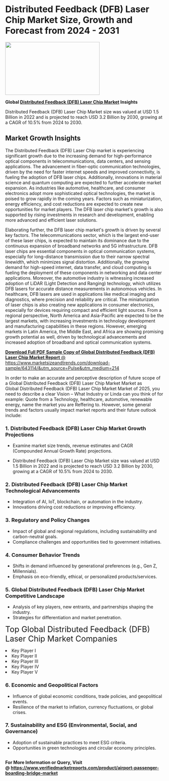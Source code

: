 <H1>Distributed Feedback (DFB) Laser Chip Market Size, Growth and Forecast from 2024 - 2031</H1><img class="aligncenter size-medium wp-image-584254" src="https://thirdeyenews.in/wp-content/uploads/2024/09/Global-Market-Research-300x168.jpeg" alt="" width="300" height="168" /><p><strong>Global&nbsp;<a href="https://www.marketsizeandtrends.com/download-sample/643114/&amp;utm_source=Pulse&amp;utm_medium=214">Distributed Feedback (DFB) Laser Chip Market</a> Insights</strong></p><p>Distributed Feedback (DFB) Laser Chip Market size was valued at USD 1.5 Billion in 2022 and is projected to reach USD 3.2 Billion by 2030, growing at a CAGR of 10.5% from 2024 to 2030.</p><p><h2>Market Growth Insights</h2> <p>The Distributed Feedback (DFB) Laser Chip market is experiencing significant growth due to the increasing demand for high-performance optical components in telecommunications, data centers, and sensing applications. The advancement in fiber-optic communication technologies, driven by the need for faster internet speeds and improved connectivity, is fueling the adoption of DFB laser chips. Additionally, innovations in material science and quantum computing are expected to further accelerate market expansion. As industries like automotive, healthcare, and consumer electronics adopt more sophisticated optical technologies, the market is poised to grow rapidly in the coming years. Factors such as miniaturization, energy efficiency, and cost reductions are expected to create new opportunities for market players. The DFB laser chip market's growth is also supported by rising investments in research and development, enabling more advanced and efficient laser solutions.</p> <p><a href="#"></a></p> <p>Elaborating further, the DFB laser chip market's growth is driven by several key factors. The telecommunications sector, which is the largest end-user of these laser chips, is expected to maintain its dominance due to the continuous expansion of broadband networks and 5G infrastructure. DFB laser chips are essential components in optical communication systems, especially for long-distance transmission due to their narrow spectral linewidth, which minimizes signal distortion. Additionally, the growing demand for high-speed internet, data transfer, and cloud computing is fueling the deployment of these components in networking and data center applications. Moreover, the automotive industry is witnessing increased adoption of LiDAR (Light Detection and Ranging) technology, which utilizes DFB lasers for accurate distance measurements in autonomous vehicles. In healthcare, DFB lasers are used in applications like medical imaging and diagnostics, where precision and reliability are critical. The miniaturization of laser chips is also creating new applications in consumer electronics, especially for devices requiring compact and efficient light sources. From a regional perspective, North America and Asia-Pacific are expected to be the largest markets, with increasing investments in technology development and manufacturing capabilities in these regions. However, emerging markets in Latin America, the Middle East, and Africa are showing promising growth potential as well, driven by technological advancements and increased adoption of broadband and optical communication systems.</p> <p><a href="#"></p><p><span class=""><strong>Download Full PDF Sample Copy of Global Distributed Feedback (DFB) Laser Chip Market Report</strong> @ <a href="https://www.marketsizeandtrends.com/download-sample/643114/&amp;utm_source=Pulse&amp;utm_medium=214" target="_blank">https://www.marketsizeandtrends.com/download-sample/643114/&amp;utm_source=Pulse&amp;utm_medium=214</a></span></p><p>In order to make an accurate and perceptive description of future scope of a Global&nbsp;Distributed Feedback (DFB) Laser Chip Market Market as Global&nbsp;Distributed Feedback (DFB) Laser Chip Market Market of 2025, you need to describe a clear Vision &ndash; What Industry or Linda can you think of for example: Quote from a Technology, healthcare, automotive, renewable energy, name the market you are Reffering to. However, some general trends and factors usually impact market reports and their future outlook include:</p><h3>1.&nbsp;<strong>Distributed Feedback (DFB) Laser Chip Market Growth Projections</strong></h3><ul><li>Examine market size trends, revenue estimates and CAGR (Compounded Annual Growth Rate) projections.</li><li><p>Distributed Feedback (DFB) Laser Chip Market size was valued at USD 1.5 Billion in 2022 and is projected to reach USD 3.2 Billion by 2030, growing at a CAGR of 10.5% from 2024 to 2030.</p></li></ul><h3>2.&nbsp;<strong>Distributed Feedback (DFB) Laser Chip Market Technological Advancements</strong></h3><ul><li>Integration of AI, IoT, blockchain, or automation in the industry.</li><li>Innovations driving cost reductions or improving efficiency.</li></ul><h3>3.&nbsp;<strong>Regulatory and Policy Changes</strong></h3><ul><li>Impact of global and regional regulations, including sustainability and carbon-neutral goals.</li><li>Compliance challenges and opportunities tied to government initiatives.</li></ul><h3>4.&nbsp;<strong>Consumer Behavior Trends</strong></h3><ul><li>Shifts in demand influenced by generational preferences (e.g., Gen Z, Millennials).</li><li>Emphasis on eco-friendly, ethical, or personalized products/services.</li></ul><h3>5.&nbsp;<strong>Global Distributed Feedback (DFB) Laser Chip Market Competitive Landscape</strong></h3><ul><li>Analysis of key players, new entrants, and partnerships shaping the industry.</li><li>Strategies for differentiation and market penetration.</li></ul><p data-pm-slice="1 1 []"><span style="color: inherit; font-family: inherit; font-size: 25px;">Top Global Distributed Feedback (DFB) Laser Chip Market Companies</span></p><div class="" data-test-id=""><p><li>Key Player I</li><li> Key Player II</li><li> Key Player III</li><li> Key Player IV</li><li> Key Player V</li></p></div><h3>6.&nbsp;<strong>Economic and Geopolitical Factors</strong></h3><ul><li>Influence of global economic conditions, trade policies, and geopolitical events.</li><li>Resilience of the market to inflation, currency fluctuations, or global crises.</li></ul><h3>7.&nbsp;<strong>Sustainability and ESG (Environmental, Social, and Governance)</strong></h3><ul><li>Adoption of sustainable practices to meet ESG criteria.</li><li>Opportunities in green technologies and circular economy principles.</li></ul><h2><strong style="font-size: 14px;">For More Information or Query, Visit @&nbsp;</strong><a style="background-color: #ffffff; font-size: 14px;" href="https://www.marketsizeandtrends.com/report/distributed-feedback-dfb-laser-chip-market/" target="_blank">https://www.verifiedmarketreports.com/product/airport-passenger-boarding-bridge-market</a></h2>
